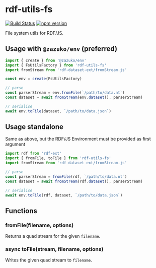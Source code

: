 # rdf-utils-fs

[![Build Status](https://travis-ci.org/rdf-ext/rdf-utils-fs.svg?branch=master)](https://travis-ci.org/rdf-ext/rdf-utils-dataset)
[![npm version](https://badge.fury.io/js/rdf-utils-fs.svg)](https://badge.fury.io/js/rdf-utils-dataset)

File system utils for RDF/JS.

## Usage with `@zazuko/env` (preferred)

```js
import { create } from '@zazuko/env'
import { FsUtilsFactory } from 'rdf-utils-fs'
import fromStream from 'rdf-dataset-ext/fromStream.js'

const env = create(FsUtilsFactory)

// parse
const parserStream = env.fromFile(`/path/to/data.nt`)
const dataset = await fromStream(env.dataset(), parserStream)

// serialise
await env.toFile(dataset, `/path/to/data.json`)
```

## Usage standalone

Same as above, but the RDF/JS Environment must be provided as first argument

```js
import rdf from 'rdf-ext'
import { fromFile, toFile } from 'rdf-utils-fs'
import fromStream from 'rdf-dataset-ext/fromStream.js'

// parse
const parserStream = fromFile(rdf, `/path/to/data.nt`)
const dataset = await fromStream(rdf.dataset(), parserStream)

// serialise
await env.toFile(rdf, dataset, `/path/to/data.json`)
```
    
## Functions

### fromFile(filename, options)

Returns a quad stream for the given `filename`.

### async toFile(stream, filename, options)

Writes the given quad stream to `filename`. 
